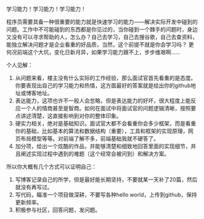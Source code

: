 学习能力！学习能力！学习能力！

程序员需要具备一种很重要的能力就是快速学习的能力——解决实际开发中碰到的问题。工作中不可能碰到的东西都是你见过的，当你碰到一个棘手的问题时，身边又没有可以寻求帮助的人，怎么办？自己去学习，自己去搜谷歌，自己去查资料，能独立解决问题才是企业看重的好品质，当然，这个前提不就是你会学习吗？ 更何况前端这个大坑，变化日新月异，如果学习能力跟不上，步步维艰啊……

个人见解：

1. 从问题来看，楼主没有什么实际的工作经验，那么面试官首先看重的是态度。你要表现出自己的学习能力和热情，这方面最好的答案就是给出你的github地址或博客地址。
2. 表达能力，这项也许不一般人会忽略，但是表达能力的好坏，很大程度上能反应一个人的情商甚至是智商。如何在面试中将面试官的问题逻辑清晰，按照要点讲述清楚，这直接影响到对你的整体印象。
3. 硬实力相关，绝对是基础知识。面试官大都不会看重你会多少框架，而是看重你的基础，比如基本的算法和数据结构（重要），工具和框架的实现原理，网页布局模型等等。对前端了解不多，前端基础我就不硬答了。
4. 加分项，给出一个炫酷的作品，并能够清楚和细致地回答里面的实现细节，并且阐述实现过程中遇到的难题（这个经常会被问到）和解决方案。

所以你大概有几个方式可以证明自己：

1. 写博客记录自己的所学，但是最好能长期坚持，不要就某一天补了20篇，然后就没有再写过。
2. 写代码，瞄准一个项目做深耕，不要写各种hello world，上传到github，保持更新频率。
3. 积极参与社区，回答问题，发问题。
